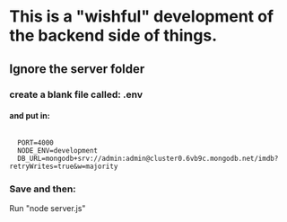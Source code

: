 # This is a "wishful" development of the backend side of things. 
## Ignore the server folder

### create a blank file called:   .env    
#### and put in:

```

  PORT=4000
  NODE_ENV=development
  DB_URL=mongodb+srv://admin:admin@cluster0.6vb9c.mongodb.net/imdb?retryWrites=true&w=majority
```
### Save and then:


Run "node server.js" 
